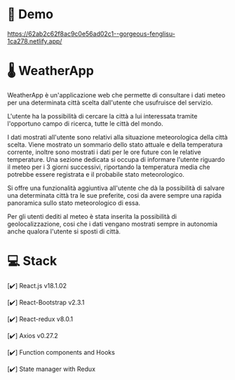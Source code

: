# :link: Demo

https://62ab2c62f8ac9c0e56ad02c1--gorgeous-fenglisu-1ca278.netlify.app/

# :thermometer: WeatherApp

WeatherApp è un'applicazione web che permette di consultare i dati meteo per una determinata città scelta dall'utente che usufruisce del servizio.

L'utente ha la possibilità di cercare la città a lui interessata tramite l'opportuno campo di ricerca, tutte le città del mondo.

I dati mostrati all'utente sono relativi alla situazione meteorologica della città scelta.
Viene mostrato un sommario dello stato attuale e della temperatura corrente, inoltre sono mostrati i dati per le ore future con le relative temperature.
Una sezione dedicata si occupa di informare l'utente riguardo il meteo per i 3 giorni successivi, riportando la temperatura media che potrebbe essere registrata e il probabile stato meteorologico.

Si offre una funzionalità aggiuntiva all'utente che dà la possibilità di salvare una determinata città tra le sue preferite, cosi da avere sempre una rapida panoramica sullo stato meteorologico di essa.

Per gli utenti dediti al meteo è stata inserita la possibilità di geolocalizzazione, cosi che i dati vengano mostrati sempre in autonomia anche qualora l'utente si sposti di città.

# :computer: Stack

[✔️] React.js v18.1.02

[✔️] React-Bootstrap v2.3.1

[✔️] React-redux v8.0.1

[✔️] Axios v0.27.2

[✔️] Function components and Hooks

[✔️] State manager with Redux 
